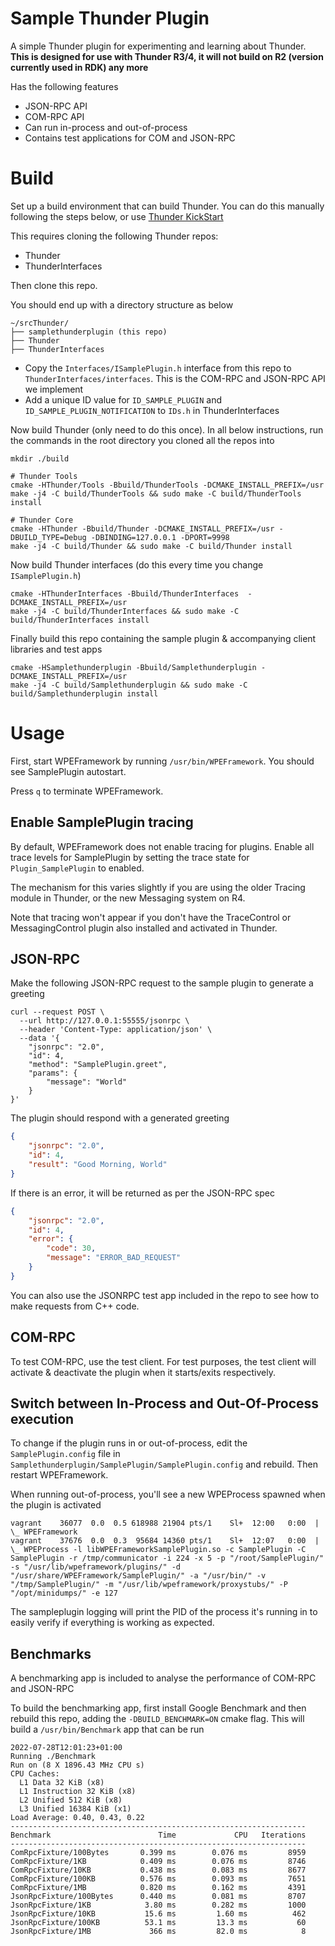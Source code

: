# Sample Thunder Plugin
A simple Thunder plugin for experimenting and learning about Thunder. **This is designed for use with Thunder R3/4, it will not build on R2 (version currently used in RDK) any more**

Has the following features
* JSON-RPC API
* COM-RPC API
* Can run in-process and out-of-process
* Contains test applications for COM and JSON-RPC

# Build
Set up a build environment that can build Thunder. You can do this manually following the steps below, or use [Thunder KickStart](https://github.com/WebPlatformForEmbedded/ThunderKickStart/)

This requires cloning the following Thunder repos:

* Thunder
* ThunderInterfaces

Then clone this repo.

You should end up with a directory structure as below

```
~/srcThunder/
├── samplethunderplugin (this repo)
├── Thunder
├── ThunderInterfaces
```

* Copy the `Interfaces/ISamplePlugin.h` interface from this repo to `ThunderInterfaces/interfaces`. This is the COM-RPC and JSON-RPC API we implement
* Add a unique ID value for `ID_SAMPLE_PLUGIN` and `ID_SAMPLE_PLUGIN_NOTIFICATION` to `IDs.h` in ThunderInterfaces

Now build Thunder (only need to do this once). In all below instructions, run the commands in the root directory you cloned all the repos into

```shell
mkdir ./build

# Thunder Tools
cmake -HThunder/Tools -Bbuild/ThunderTools -DCMAKE_INSTALL_PREFIX=/usr
make -j4 -C build/ThunderTools && sudo make -C build/ThunderTools install

# Thunder Core
cmake -HThunder -Bbuild/Thunder -DCMAKE_INSTALL_PREFIX=/usr -DBUILD_TYPE=Debug -DBINDING=127.0.0.1 -DPORT=9998
make -j4 -C build/Thunder && sudo make -C build/Thunder install
```

Now build Thunder interfaces (do this every time you change `ISamplePlugin.h`)
```shell
cmake -HThunderInterfaces -Bbuild/ThunderInterfaces  -DCMAKE_INSTALL_PREFIX=/usr
make -j4 -C build/ThunderInterfaces && sudo make -C build/ThunderInterfaces install
```

Finally build this repo containing the sample plugin & accompanying client libraries and test apps
```
cmake -HSamplethunderplugin -Bbuild/Samplethunderplugin -DCMAKE_INSTALL_PREFIX=/usr
make -j4 -C build/Samplethunderplugin && sudo make -C build/Samplethunderplugin install
```

# Usage
First, start WPEFramework by running `/usr/bin/WPEFramework`. You should see SamplePlugin autostart.

Press `q` to terminate WPEFramework.

## Enable SamplePlugin tracing
By default, WPEFramework does not enable tracing for plugins. Enable all trace levels for SamplePlugin by setting the trace state for `Plugin_SamplePlugin` to enabled.

The mechanism for this varies slightly if you are using the older Tracing module in Thunder, or the new Messaging system on R4.

Note that tracing won't appear if you don't have the TraceControl or MessagingControl plugin also installed and activated in Thunder.

## JSON-RPC
Make the following JSON-RPC request to the sample plugin to generate a greeting

```
curl --request POST \
  --url http://127.0.0.1:55555/jsonrpc \
  --header 'Content-Type: application/json' \
  --data '{
	"jsonrpc": "2.0",
	"id": 4,
	"method": "SamplePlugin.greet",
	"params": {
		"message": "World"
	}
}'
```
The plugin should respond with a generated greeting
```json
{
	"jsonrpc": "2.0",
	"id": 4,
	"result": "Good Morning, World"
}
```

If there is an error, it will be returned as per the JSON-RPC spec

```json
{
	"jsonrpc": "2.0",
	"id": 4,
	"error": {
		"code": 30,
		"message": "ERROR_BAD_REQUEST"
	}
}
```

You can also use the JSONRPC test app included in the repo to see how to make requests from C++ code.

## COM-RPC
To test COM-RPC, use the test client. For test purposes, the test client will activate & deactivate the plugin when it starts/exits respectively.

## Switch between In-Process and Out-Of-Process execution
To change if the plugin runs in or out-of-process, edit the `SamplePlugin.config` file in `Samplethunderplugin/SamplePlugin/SamplePlugin.config` and rebuild. Then restart WPEFramework.

When running out-of-process, you'll see a new WPEProcess spawned when the plugin is activated
```
vagrant    36077  0.0  0.5 618988 21904 pts/1    Sl+  12:00   0:00  |           \_ WPEFramework
vagrant    37676  0.0  0.3  95684 14360 pts/1    Sl+  12:07   0:00  |               \_ WPEProcess -l libWPEFrameworkSamplePlugin.so -c SamplePlugin -C SamplePlugin -r /tmp/communicator -i 224 -x 5 -p "/root/SamplePlugin/" -s "/usr/lib/wpeframework/plugins/" -d "/usr/share/WPEFramework/SamplePlugin/" -a "/usr/bin/" -v "/tmp/SamplePlugin/" -m "/usr/lib/wpeframework/proxystubs/" -P "/opt/minidumps/" -e 127
```

The sampleplugin logging will print the PID of the process it's running in to easily verify if everything is working as expected.

## Benchmarks
A benchmarking app is included to analyse the performance of COM-RPC and JSON-RPC

To build the benchmarking app, first install Google Benchmark and then rebuild this repo, adding the `-DBUILD_BENCHMARK=ON` cmake flag. This will build a `/usr/bin/Benchmark` app that can be run

```
2022-07-28T12:01:23+01:00
Running ./Benchmark
Run on (8 X 1896.43 MHz CPU s)
CPU Caches:
  L1 Data 32 KiB (x8)
  L1 Instruction 32 KiB (x8)
  L2 Unified 512 KiB (x8)
  L3 Unified 16384 KiB (x1)
Load Average: 0.40, 0.43, 0.22
------------------------------------------------------------------
Benchmark                        Time             CPU   Iterations
------------------------------------------------------------------
ComRpcFixture/100Bytes       0.399 ms        0.076 ms         8959
ComRpcFixture/1KB            0.409 ms        0.076 ms         8746
ComRpcFixture/10KB           0.438 ms        0.083 ms         8677
ComRpcFixture/100KB          0.576 ms        0.093 ms         7651
ComRpcFixture/1MB            0.820 ms        0.162 ms         4391
JsonRpcFixture/100Bytes      0.440 ms        0.081 ms         8707
JsonRpcFixture/1KB            3.80 ms        0.282 ms         1000
JsonRpcFixture/10KB           15.6 ms         1.60 ms          462
JsonRpcFixture/100KB          53.1 ms         13.3 ms           60
JsonRpcFixture/1MB             366 ms         82.0 ms            8
```